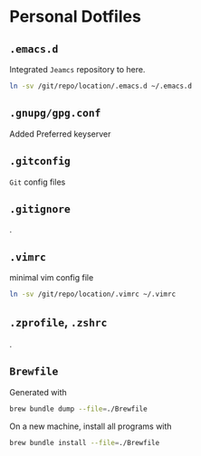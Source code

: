 # Personal Dotfiles

## `.emacs.d`

Integrated `Jeamcs` repository to here.

```bash
ln -sv /git/repo/location/.emacs.d ~/.emacs.d
```

## `.gnupg/gpg.conf`

Added Preferred keyserver

## `.gitconfig`

`Git` config files

## `.gitignore`

.

## `.vimrc`

minimal vim config file

```bash
ln -sv /git/repo/location/.vimrc ~/.vimrc
```

## `.zprofile`, `.zshrc`

.

## `Brewfile`

Generated with

```bash
brew bundle dump --file=./Brewfile
```

On a new machine, install all programs with

```bash
brew bundle install --file=./Brewfile
```
